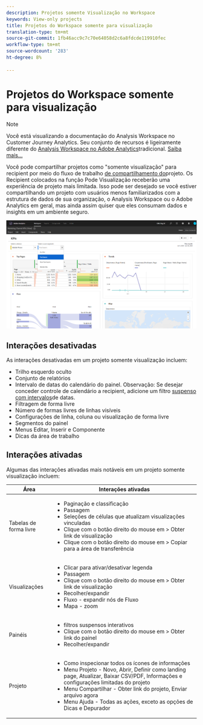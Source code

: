 ```yaml
---
description: Projetos somente Visualização no Workspace
keywords: View-only projects
title: Projetos do Workspace somente para visualização
translation-type: tm+mt
source-git-commit: 1fb46acc9c7c70e64058d2c6a8fdcde119910fec
workflow-type: tm+mt
source-wordcount: '283'
ht-degree: 8%

---
```



# Projetos do Workspace somente para visualização

>[!NOTE]
>
>Você está visualizando a documentação do Analysis Workspace no Customer Journey Analytics. Seu conjunto de recursos é ligeiramente diferente do [Analysis Workspace no Adobe Analytics](https://docs.adobe.com/content/help/pt-BR/analytics/analyze/analysis-workspace/home.html)tradicional. [Saiba mais...](/help/getting-started/cja-aa.md)

Você pode compartilhar projetos como &quot;somente visualização&quot; para recipient por meio do fluxo de trabalho [de compartilhamento do](/help/analysis-workspace/curate-share/share-projects.md)projeto. Os Recipient colocados na função Pode Visualização receberão uma experiência de projeto mais limitada. Isso pode ser desejado se você estiver compartilhando um projeto com usuários menos familiarizados com a estrutura de dados de sua organização, o Analysis Workspace ou o Adobe Analytics em geral, mas ainda assim quiser que eles consumam dados e insights em um ambiente seguro.

![](assets/view-only-project.png)

## Interações desativadas

As interações desativadas em um projeto somente visualização incluem:

* Trilho esquerdo oculto
* Conjunto de relatórios
* Intervalo de datas do calendário do painel. Observação: Se desejar conceder controle de calendário a recipient, adicione um filtro [suspenso com intervalos](https://docs.adobe.com/content/help/en/analytics-learn/tutorials/analysis-workspace/using-panels/using-drop-down-filters.html)de datas.
* Filtragem de forma livre
* Número de formas livres de linhas visíveis
* Configurações de linha, coluna ou visualização de forma livre
* Segmentos do painel
* Menus Editar, Inserir e Componente
* Dicas da área de trabalho

## Interações ativadas

Algumas das interações ativadas mais notáveis em um projeto somente visualização incluem:

| Área | Interações ativadas |
|---|---|
| Tabelas de forma livre | <ul><li>Paginação e classificação</li><li>Passagem</li><li>Seleções de células que atualizam visualizações vinculadas</li><li>Clique com o botão direito do mouse em > Obter link de visualização</li><li>Clique com o botão direito do mouse em > Copiar para a área de transferência</li></ul> |
| Visualizações | <ul><li>Clicar para ativar/desativar legenda</li><li>Passagem</li><li>Clique com o botão direito do mouse em > Obter link de visualização</li><li>Recolher/expandir</li><li>Fluxo - expandir nós de Fluxo</li><li>Mapa - zoom</li></ul> |
| Painéis | <ul><li>filtros suspensos interativos</li><li>Clique com o botão direito do mouse em > Obter link do painel</li><li>Recolher/expandir</li></ul> |
| Projeto | <ul><li>Como inspecionar todos os ícones de informações</li><li>Menu Projeto - Novo, Abrir, Definir como landing page, Atualizar, Baixar CSV/PDF, Informações e configurações limitadas do projeto</li><li>Menu Compartilhar - Obter link do projeto, Enviar arquivo agora</li><li>Menu Ajuda - Todas as ações, exceto as opções de Dicas e Depurador</li></ul> |
